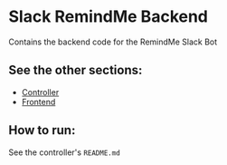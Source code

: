 # Slack RemindMe Backend

Contains the backend code for the RemindMe Slack Bot

## See the other sections:

-   [Controller](https://github.com/Samathingamajig/slack-remindme-controller)
-   [Frontend](https://github.com/Samathingamajig/slack-remindme-frontend)

## How to run:

See the controller's `README.md`
